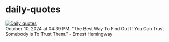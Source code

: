 # daily-quotes
[![Daily quotes](https://github.com/ceepu8/daily-quotes/actions/workflows/daily-quote.yml/badge.svg)](https://github.com/ceepu8/daily-quotes/actions/workflows/daily-quote.yml)<br/>
October 10, 2024 at 04:39 PM: "The Best Way To Find Out If You Can Trust Somebody Is To Trust Them." - Ernest Hemingway
